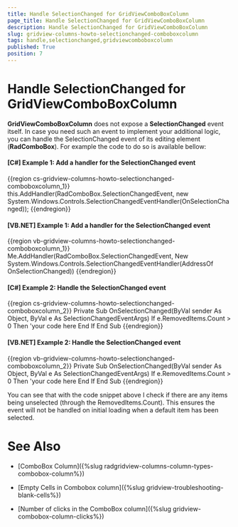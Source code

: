 ```yaml
---
title: Handle SelectionChanged for GridViewComboBoxColumn
page_title: Handle SelectionChanged for GridViewComboBoxColumn
description: Handle SelectionChanged for GridViewComboBoxColumn
slug: gridview-columns-howto-selectionchanged-comboboxcolumn
tags: handle,selectionchanged,gridviewcomboboxcolumn
published: True
position: 7
---
```


# Handle SelectionChanged for GridViewComboBoxColumn

**GridViewComboBoxColumn** does not expose a **SelectionChanged** event itself. In case you need such an event to implement your additional logic, you can handle the SelectionChanged event of its editing element (**RadComboBox**). For example the code to do so is available bellow:

#### __[C#] Example 1: Add a handler for the SelectionChanged event__

{{region cs-gridview-columns-howto-selectionchanged-comboboxcolumn_1}}
	this.AddHandler(RadComboBox.SelectionChangedEvent, new System.Windows.Controls.SelectionChangedEventHandler(OnSelectionChanged));
{{endregion}}

#### __[VB.NET] Example 1: Add a handler for the SelectionChanged event__

{{region vb-gridview-columns-howto-selectionchanged-comboboxcolumn_1}}
	Me.AddHandler(RadComboBox.SelectionChangedEvent, New System.Windows.Controls.SelectionChangedEventHandler(AddressOf OnSelectionChanged))
{{endregion}}

#### __[C#] Example 2: Handle the SelectionChanged event__

{{region cs-gridview-columns-howto-selectionchanged-comboboxcolumn_2}}
	Private Sub OnSelectionChanged(ByVal sender As Object, ByVal e As SelectionChangedEventArgs)
	    If e.RemovedItems.Count > 0 Then
	        'your code here
	    End If
	End Sub
{{endregion}}

#### __[VB.NET] Example 2: Handle the SelectionChanged event__

{{region vb-gridview-columns-howto-selectionchanged-comboboxcolumn_2}}
	Private Sub OnSelectionChanged(ByVal sender As Object, ByVal e As SelectionChangedEventArgs)
	    If e.RemovedItems.Count > 0 Then
	        'your code here
	    End If
	End Sub
{{endregion}}

You can see that with the code snippet above I check if there are any items being unselected (through the RemovedItems.Count). This ensures the event will not be handled on initial loading when a default item has been selected. 

# See Also

 * [ComboBox Column]({%slug radgridview-columns-column-types-combobox-column%})

 * [Empty Cells in Combobox column]({%slug gridview-troubleshooting-blank-cells%})

 * [Number of clicks in the ComboBox column]({%slug gridview-combobox-column-clicks%})
